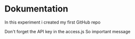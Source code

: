 # Dokumentation

In this experiment i created my first GitHub repo 

Don't forget the API key in the access.js
So important message
